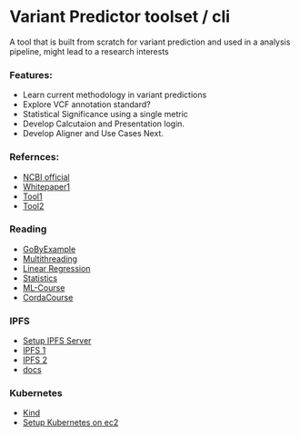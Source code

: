 # Variant Predictor toolset / cli

A tool that is built from scratch for variant prediction and used in a analysis pipeline, might lead to a research interests

### Features:

- Learn current methodology in variant predictions
- Explore VCF annotation standard?
- Statistical Significance using a single metric
- Develop Calcutaion and Presentation login.
- Develop Aligner and Use Cases Next.

### Refernces:

- [NCBI official](http://asia.ensembl.org/info/docs/tools/vep/index.html)
- [Whitepaper1](https://genomebiology.biomedcentral.com/articles/10.1186/s13059-016-0974-4)
- [Tool1](https://github.com/brentp/vcfanno)
- [Tool2](https://doc-openbio.readthedocs.io/projects/jannovar/en/master/annotate_vcf.html)

### Reading

- [GoByExample](https://gobyexample.com/variables)
- [Multithreading](https://www.youtube.com/watch?v=aDqGIhl7cdo)
- [Linear Regression](https://realpython.com/linear-regression-in-python/)
- [Statistics](https://youtu.be/xxpc-HPKN28)
- [ML-Course](https://www.youtube.com/watch?v=NWONeJKn6kc)
- [CordaCourse](https://youtu.be/tm06GCD0XJI)

### IPFS

- [Setup IPFS Server](https://medium.com/coinmonks/host-a-decentralised-application-with-ipfs-and-aws-1c8e147284ce)
- [IPFS 1](https://labs.eleks.com/2019/03/ipfs-network-data-replication.html)
- [IPFS 2](https://michalzalecki.com/set-up-ipfs-node-on-the-server/)
- [docs](https://docs.ipfs.io/concepts/what-is-ipfs/#decentralization)

### Kubernetes

- [Kind](https://www.youtube.com/watch?v=kmTqXJW09tM)
- [Setup Kubernetes on ec2](https://www.youtube.com/watch?v=DBf2dG0NppU)

